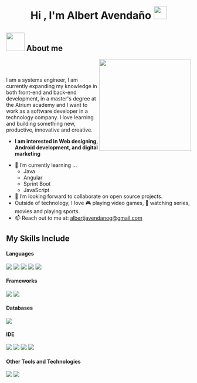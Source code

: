<h1 align="center">Hi , I'm Albert Avendaño <img src="https://media.giphy.com/media/hvRJCLFzcasrR4ia7z/giphy.gif" width="35"></h1>
<p align="center">

	
## <picture><img src = "https://github.com/7oSkaaa/7oSkaaa/blob/main/Images/about_me.gif?raw=true" width = 50px></picture> About me

<picture> <img align="right" src="https://github.com/7oSkaaa/7oSkaaa/blob/main/Images/Right_Side.gif?raw=true" width = 250px></picture>

<br><br>

I am a systems engineer, I am currently expanding my knowledge in both front-end and back-end development, in a master's degree at the Atrium academy and I want to work as a software developer in a technology company. I love learning and building something new, productive, innovative and creative.
* **I am interested in Web designing, Android development, and digital marketing**
- 🌱 I’m currently learning ...
  - Java
  - Angular
  - Sprint Boot
  - JavaScript
- 👯 I’m looking forward to collaborate on open source projects.
- Outside of technology, I love 🎮 playing video games, 🎵 watching series, movies and playing sports.
- 📫 Reach out to me at: albertjavendanog@gmail.com

## My Skills Include

<h4> Languages </h4>
<span> 
  <img src="https://img.shields.io/badge/HTML5-E34F26?style=for-the-badge&logo=html5&logoColor=white">
  <img src="https://img.shields.io/badge/CSS3-1572B6?style=for-the-badge&logo=css3&logoColor=white">
  <img src="https://img.shields.io/badge/JavaScript-F7DF1E?style=for-the-badge&logo=javascript&logoColor=black">
	<img src="https://img.shields.io/badge/typescript-%23007ACC.svg?style=for-the-badge&logo=typescript&logoColor=white">
  <img src="https://img.shields.io/badge/Java-ED8B00?style=for-the-badge&logo=java&logoColor=white">
</span>

<h4> Frameworks </h4>
<span>
  <img src=https://img.shields.io/badge/angular-%23DD0031.svg?style=for-the-badge&logo=angular&logoColor=white>
	<img src="https://img.shields.io/badge/spring-%236DB33F.svg?style=for-the-badge&logo=spring&logoColor=white">
</span>

<h4> Databases </h4>
<span>
  <img src="https://img.shields.io/badge/MySQL-00000F?style=for-the-badge&logo=mysql&logoColor=white">
</span>

<h4> IDE </h4>
<span>
<img src="https://img.shields.io/badge/Android_Studio-3DDC84?style=for-the-badge&logo=android-studio&logoColor=white">
<img src="https://img.shields.io/badge/Visual_Studio_Code-0078D4?style=for-the-badge&logo=visual%20studio%20code&logoColor=white">
<img src="https://img.shields.io/badge/IntelliJIDEA-000000.svg?style=for-the-badge&logo=intellij-idea&logoColor=white">
<img src="https://img.shields.io/badge/Eclipse-FE7A16.svg?style=for-the-badge&logo=Eclipse&logoColor=white">


<h4> Other Tools and Technologies </h4>
<span>
  <img src="https://img.shields.io/badge/Git-F05032?style=for-the-badge&logo=git&logoColor=white">
  <img src="https://img.shields.io/badge/Xampp-F37623?style=for-the-badge&logo=xampp&logoColor=white">

</span>
